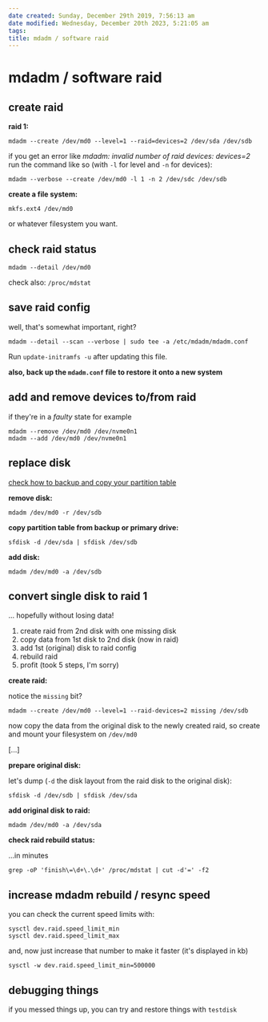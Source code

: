 ```yaml
---
date created: Sunday, December 29th 2019, 7:56:13 am
date modified: Wednesday, December 20th 2023, 5:21:05 am
tags: 
title: mdadm / software raid
---
```


# mdadm / software raid

## create raid

**raid 1:**

```
mdadm --create /dev/md0 --level=1 --raid=devices=2 /dev/sda /dev/sdb
```

if you get an error like *mdadm: invalid number of raid devices: devices=2* run the command like so (with `-l` for level and `-n` for devices):

```
mdadm --verbose --create /dev/md0 -l 1 -n 2 /dev/sdc /dev/sdb
```

**create a file system:**

```
mkfs.ext4 /dev/md0
```

or whatever filesystem you want.

## check raid status

```
mdadm --detail /dev/md0
```

check also: `/proc/mdstat`

## save raid config

well, that's somewhat important, right?

```
mdadm --detail --scan --verbose | sudo tee -a /etc/mdadm/mdadm.conf
```

Run `update-initramfs -u` after updating this file.

**also, back up the `mdadm.conf` file to restore it onto a new system**

## add and remove devices to/from raid

if they're in a *faulty* state for example

```shell
mdadm --remove /dev/md0 /dev/nvme0n1
mdadm --add /dev/md0 /dev/nvme0n1
```

## replace disk

[check how to backup and copy your partition table](sfdisk,%20sgdisk.md)

**remove disk:**

```
mdadm /dev/md0 -r /dev/sdb
```

**copy partition table from backup or primary drive:**

```
sfdisk -d /dev/sda | sfdisk /dev/sdb
```

**add disk:**

```
mdadm /dev/md0 -a /dev/sdb
```

## convert single disk to raid 1

... hopefully without losing data!

1. create raid from 2nd disk with one missing disk
2. copy data from 1st disk to 2nd disk (now in raid)
3. add 1st (original) disk to raid config
4. rebuild raid
5. profit (took 5 steps, I'm sorry)

**create raid:**

notice the `missing` bit?

```
mdadm --create /dev/md0 --level=1 --raid-devices=2 missing /dev/sdb
```

now copy the data from the original disk to the newly created raid, so create and mount your filesystem on `/dev/md0`

[...]

**prepare original disk:**

let's dump (`-d` the disk layout from the raid disk to the original disk):

```
sfdisk -d /dev/sdb | sfdisk /dev/sda
```

**add original disk to raid:**

```
mdadm /dev/md0 -a /dev/sda
```

**check raid rebuild status:**

...in minutes

```
grep -oP 'finish\=\d+\.\d+' /proc/mdstat | cut -d'=' -f2
```

## increase mdadm rebuild / resync speed

you can check the current speed limits with:

```shell
sysctl dev.raid.speed_limit_min
sysctl dev.raid.speed_limit_max
```

and, now just increase that number to make it faster (it's displayed in kb)

```
sysctl -w dev.raid.speed_limit_min=500000
```

## debugging things

if you messed things up, you can try and restore things with `testdisk`
